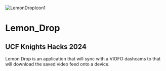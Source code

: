 
![LemonDropIcon1](https://github.com/user-attachments/assets/b2ae113a-aab8-4a2b-b186-fc773e6491aa)

# Lemon_Drop

## UCF Knights Hacks 2024 

Lemon Drop is an application that will sync with a VIOFO dashcams to that will download the saved video feed onto a device. 
